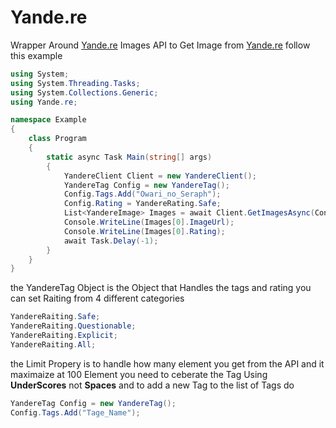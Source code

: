 # Yande.re
Wrapper Around [Yande.re](https://www.yande.re) Images API
to Get Image from [Yande.re](https:www.yande.re) follow this example

```cs
using System;
using System.Threading.Tasks;
using System.Collections.Generic;
using Yande.re;

namespace Example
{
    class Program
    {
        static async Task Main(string[] args)
        {
            YandereClient Client = new YandereClient();
            YandereTag Config = new YandereTag();
            Config.Tags.Add("Owari_no_Seraph");
            Config.Rating = YandereRating.Safe;
            List<YandereImage> Images = await Client.GetImagesAsync(Config);
            Console.WriteLine(Images[0].ImageUrl);
            Console.WriteLine(Images[0].Rating);
            await Task.Delay(-1);
        }
    }
}
```
the YandereTag Object is the Object that Handles the tags and rating 
you can set Raiting from 4 different categories 
```cs
YandereRaiting.Safe;
YandereRaiting.Questionable;
YandereRaiting.Explicit;
YandereRaiting.All;
```
the Limit Propery is to handle how many element you get from the API and it maximaize at 100 Element
you need to ceberate the Tag Using __UnderScores__ not **Spaces**
and to add a new Tag to the list of Tags do

```cs
YandereTag Config = new YandereTag();
Config.Tags.Add("Tage_Name");
```

